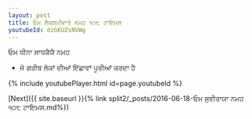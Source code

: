 ```yaml
---
layout: post
title: ਓਮ ਲੈਕਸ਼ਮੀਵਾਤੇ ਨਮਹ ੧੦੮ ਟਾਇਮਸ
youtubeId: dzGKUZsNVWg
---
```

 
 
 ਓਮ ਧੀਨਾ ਸਾਧਕੈਯੈ ਨਮਹ  
 
 -  ਜੋ ਗਰੀਬ ਲੋਕਾਂ ਦੀਆਂ ਇੱਛਾਵਾਂ ਪੂਰੀਆਂ ਕਰਦਾ ਹੈ 
 
  
 
  
 
 
 
 
 
 


{% include youtubePlayer.html id=page.youtubeId %}
 
[Next]({{ site.baseurl }}{% link  split2/_posts/2016-06-18-ਓਮ ਸੁਵੀਰਾਯਾ ਨਮਹ ੧੦੮ ਟਾਇਮਸ.md%})
 
